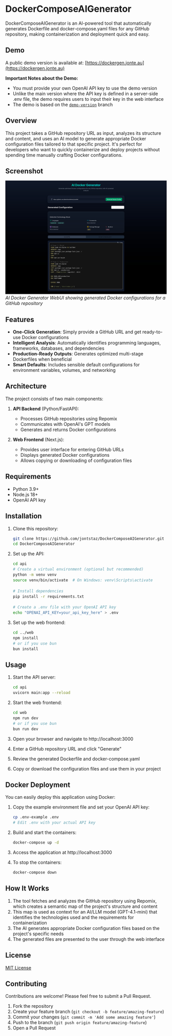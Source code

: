 # DockerComposeAIGenerator

DockerComposeAIGenerator is an AI-powered tool that automatically generates Dockerfile and docker-compose.yaml files for any GitHub repository, making containerization and deployment quick and easy.

## Demo

A public demo version is available at: [https://dockergen.jonte.au](https://dockergen.jonte.au)

**Important Notes about the Demo:**
- You must provide your own OpenAI API key to use the demo version
- Unlike the main version where the API key is defined in a server-side .env file, the demo requires users to input their key in the web interface
- The demo is based on the [`demo-version`](https://github.com/jontstaz/DockerComposeAIGenerator/tree/demo-version) branch

## Overview

This project takes a GitHub repository URL as input, analyzes its structure and content, and uses an AI model to generate appropriate Docker configuration files tailored to that specific project. It's perfect for developers who want to quickly containerize and deploy projects without spending time manually crafting Docker configurations.

## Screenshot

![AI Docker Generator Screenshot](screenshot.jpg)
*AI Docker Generator WebUI showing generated Docker configurations for a GitHub repository*

## Features

- **One-Click Generation**: Simply provide a GitHub URL and get ready-to-use Docker configurations
- **Intelligent Analysis**: Automatically identifies programming languages, frameworks, databases, and dependencies
- **Production-Ready Outputs**: Generates optimized multi-stage Dockerfiles when beneficial
- **Smart Defaults**: Includes sensible default configurations for environment variables, volumes, and networking

## Architecture

The project consists of two main components:

1. **API Backend** (Python/FastAPI):
   - Processes GitHub repositories using Repomix
   - Communicates with OpenAI's GPT models
   - Generates and returns Docker configurations

2. **Web Frontend** (Next.js):
   - Provides user interface for entering GitHub URLs
   - Displays generated Docker configurations
   - Allows copying or downloading of configuration files

## Requirements

- Python 3.9+
- Node.js 18+
- OpenAI API key

## Installation

1. Clone this repository:
   ```bash
   git clone https://github.com/jontstaz/DockerComposeAIGenerator.git
   cd DockerComposeAIGenerator
   ```

2. Set up the API:
   ```bash
   cd api
   # Create a virtual environment (optional but recommended)
   python -m venv venv
   source venv/bin/activate  # On Windows: venv\Scripts\activate
   
   # Install dependencies
   pip install -r requirements.txt
   
   # Create a .env file with your OpenAI API key
   echo "OPENAI_API_KEY=your_api_key_here" > .env
   ```

3. Set up the web frontend:
   ```bash
   cd ../web
   npm install
   # or if you use bun
   bun install
   ```

## Usage

1. Start the API server:
   ```bash
   cd api
   uvicorn main:app --reload
   ```

2. Start the web frontend:
   ```bash
   cd web
   npm run dev
   # or if you use bun
   bun run dev
   ```

3. Open your browser and navigate to http://localhost:3000

4. Enter a GitHub repository URL and click "Generate"

5. Review the generated Dockerfile and docker-compose.yaml

6. Copy or download the configuration files and use them in your project

## Docker Deployment

You can easily deploy this application using Docker:

1. Copy the example environment file and set your OpenAI API key:
   ```bash
   cp .env-example .env
   # Edit .env with your actual API key
   ```

2. Build and start the containers:
   ```bash
   docker-compose up -d
   ```

3. Access the application at http://localhost:3000

4. To stop the containers:
   ```bash
   docker-compose down
   ```

## How It Works

1. The tool fetches and analyzes the GitHub repository using Repomix, which creates a semantic map of the project's structure and content
2. This map is used as context for an AI/LLM model (GPT-4.1-mini) that identifies the technologies used and the requirements for containerization
3. The AI generates appropriate Docker configuration files based on the project's specific needs
4. The generated files are presented to the user through the web interface

## License

[MIT License](LICENSE)

## Contributing

Contributions are welcome! Please feel free to submit a Pull Request.

1. Fork the repository
2. Create your feature branch (`git checkout -b feature/amazing-feature`)
3. Commit your changes (`git commit -m 'Add some amazing feature'`)
4. Push to the branch (`git push origin feature/amazing-feature`)
5. Open a Pull Request 
